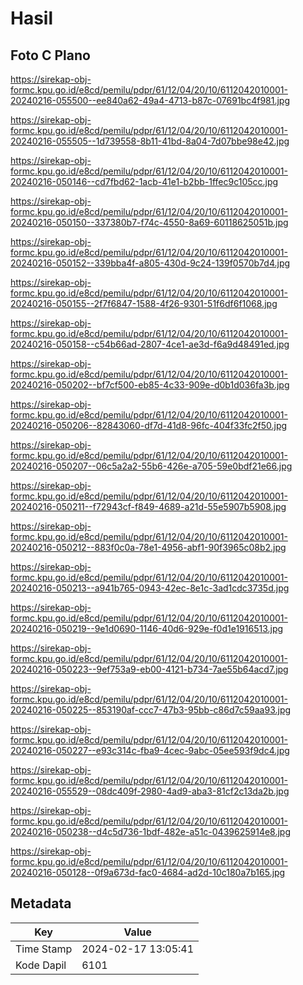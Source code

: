 # Hasil

## Foto C Plano

https://sirekap-obj-formc.kpu.go.id/e8cd/pemilu/pdpr/61/12/04/20/10/6112042010001-20240216-055500--ee840a62-49a4-4713-b87c-07691bc4f981.jpg

https://sirekap-obj-formc.kpu.go.id/e8cd/pemilu/pdpr/61/12/04/20/10/6112042010001-20240216-055505--1d739558-8b11-41bd-8a04-7d07bbe98e42.jpg

https://sirekap-obj-formc.kpu.go.id/e8cd/pemilu/pdpr/61/12/04/20/10/6112042010001-20240216-050146--cd7fbd62-1acb-41e1-b2bb-1ffec9c105cc.jpg

https://sirekap-obj-formc.kpu.go.id/e8cd/pemilu/pdpr/61/12/04/20/10/6112042010001-20240216-050150--337380b7-f74c-4550-8a69-60118625051b.jpg

https://sirekap-obj-formc.kpu.go.id/e8cd/pemilu/pdpr/61/12/04/20/10/6112042010001-20240216-050152--339bba4f-a805-430d-9c24-139f0570b7d4.jpg

https://sirekap-obj-formc.kpu.go.id/e8cd/pemilu/pdpr/61/12/04/20/10/6112042010001-20240216-050155--2f7f6847-1588-4f26-9301-51f6df6f1068.jpg

https://sirekap-obj-formc.kpu.go.id/e8cd/pemilu/pdpr/61/12/04/20/10/6112042010001-20240216-050158--c54b66ad-2807-4ce1-ae3d-f6a9d48491ed.jpg

https://sirekap-obj-formc.kpu.go.id/e8cd/pemilu/pdpr/61/12/04/20/10/6112042010001-20240216-050202--bf7cf500-eb85-4c33-909e-d0b1d036fa3b.jpg

https://sirekap-obj-formc.kpu.go.id/e8cd/pemilu/pdpr/61/12/04/20/10/6112042010001-20240216-050206--82843060-df7d-41d8-96fc-404f33fc2f50.jpg

https://sirekap-obj-formc.kpu.go.id/e8cd/pemilu/pdpr/61/12/04/20/10/6112042010001-20240216-050207--06c5a2a2-55b6-426e-a705-59e0bdf21e66.jpg

https://sirekap-obj-formc.kpu.go.id/e8cd/pemilu/pdpr/61/12/04/20/10/6112042010001-20240216-050211--f72943cf-f849-4689-a21d-55e5907b5908.jpg

https://sirekap-obj-formc.kpu.go.id/e8cd/pemilu/pdpr/61/12/04/20/10/6112042010001-20240216-050212--883f0c0a-78e1-4956-abf1-90f3965c08b2.jpg

https://sirekap-obj-formc.kpu.go.id/e8cd/pemilu/pdpr/61/12/04/20/10/6112042010001-20240216-050213--a941b765-0943-42ec-8e1c-3ad1cdc3735d.jpg

https://sirekap-obj-formc.kpu.go.id/e8cd/pemilu/pdpr/61/12/04/20/10/6112042010001-20240216-050219--9e1d0690-1146-40d6-929e-f0d1e1916513.jpg

https://sirekap-obj-formc.kpu.go.id/e8cd/pemilu/pdpr/61/12/04/20/10/6112042010001-20240216-050223--9ef753a9-eb00-4121-b734-7ae55b64acd7.jpg

https://sirekap-obj-formc.kpu.go.id/e8cd/pemilu/pdpr/61/12/04/20/10/6112042010001-20240216-050225--853190af-ccc7-47b3-95bb-c86d7c59aa93.jpg

https://sirekap-obj-formc.kpu.go.id/e8cd/pemilu/pdpr/61/12/04/20/10/6112042010001-20240216-050227--e93c314c-fba9-4cec-9abc-05ee593f9dc4.jpg

https://sirekap-obj-formc.kpu.go.id/e8cd/pemilu/pdpr/61/12/04/20/10/6112042010001-20240216-055529--08dc409f-2980-4ad9-aba3-81cf2c13da2b.jpg

https://sirekap-obj-formc.kpu.go.id/e8cd/pemilu/pdpr/61/12/04/20/10/6112042010001-20240216-050238--d4c5d736-1bdf-482e-a51c-0439625914e8.jpg

https://sirekap-obj-formc.kpu.go.id/e8cd/pemilu/pdpr/61/12/04/20/10/6112042010001-20240216-050128--0f9a673d-fac0-4684-ad2d-10c180a7b165.jpg


## Metadata

| Key        | Value               |
| ---------- | ------------------- |
| Time Stamp | 2024-02-17 13:05:41 |
| Kode Dapil | 6101                |



